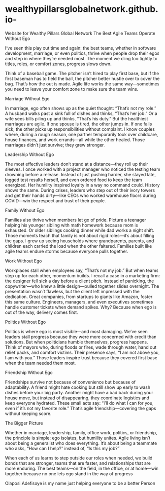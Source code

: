 # wealthypillarsglobalnetwork.github.io-
Website for Wealthy Pillars Global Network
The Best Agile Teams Operate Without Ego

I’ve seen this play out time and again: the best teams, whether in software development, marriage, or even politics, thrive when people drop their egos and step in where they’re needed most. The moment we cling too tightly to titles, roles, or comfort zones, progress slows down.

Think of a baseball game. The pitcher isn’t hired to play first base, but if the first baseman has to field the ball, the pitcher better hustle over to cover the bag. That’s how the out is made. Agile life works the same way—sometimes you need to leave your comfort zone to make sure the team wins.

Marriage Without Ego

In marriage, ego often shows up as the quiet thought: “That’s not my role.” A husband walks past a sink full of dishes and thinks, “That’s her job.” Or a wife sees bills piling up and thinks, “That’s his duty.”
But the healthiest marriages are agile. If one spouse is tired, the other jumps in. If one falls sick, the other picks up responsibilities without complaint. I know couples where, during a rough season, one partner temporarily took over childcare, house finances, and work errands—all while the other healed. Those marriages didn’t just survive; they grew stronger.

Leadership Without Ego

The most effective leaders don’t stand at a distance—they roll up their sleeves. I once worked with a project manager who noticed the testing team drowning before a release. Instead of just pushing harder, she stayed late, logged test results herself, and even ordered food to keep the team energized. Her humility inspired loyalty in a way no command could.
History shows the same. During crises, leaders who step out of their ivory towers and get their hands dirty—like CEOs who worked warehouse floors during COVID—win the respect and trust of their people.

Family Without Ego

Families also thrive when members let go of pride. Picture a teenager helping his younger sibling with math homework because mom is exhausted. Or older siblings cooking dinner while dad works a night shift. Those moments teach that family is not about rigid roles—it’s about filling the gaps.
I grew up seeing households where grandparents, parents, and children each carried the load when the other faltered. Families built like agile teams endure storms because everyone pulls together.

Work Without Ego

Workplaces stall when employees say, “That’s not my job.” But when teams step up for each other, momentum builds.
I recall a case in a marketing firm: the designer fell sick a day before a client pitch. Instead of panicking, the copywriter—who knew a little design—pulled together slides overnight. The presentation wasn’t flawless, but the client left impressed with the dedication.
Great companies, from startups to giants like Amazon, foster this same culture. Engineers, managers, and even executives sometimes handle customer tickets when demand spikes. Why? Because when ego is out of the way, delivery comes first.

Politics Without Ego

Politics is where ego is most visible—and most damaging. We’ve seen leaders stall progress because they were more concerned with credit than solutions. But when politicians humble themselves, progress happens.
Think of mayors who, during floods or fires, wade through water, hand out relief packs, and comfort victims. Their presence says, “I am not above you, I am with you.” Those leaders inspire trust because they covered first base when the team needed them most.

Friendship Without Ego

Friendships survive not because of convenience but because of adaptability. A friend might hate cooking but still show up early to wash dishes before your big party. Another might have a bad back during your house move, but instead of disappearing, they coordinate logistics and keep everyone hydrated.
These small acts say: “I’ll do what I can for you, even if it’s not my favorite role.” That’s agile friendship—covering the gaps without keeping score.

The Bigger Picture

Whether in marriage, leadership, family, office work, politics, or friendship, the principle is simple: ego isolates, but humility unites. Agile living isn’t about being a generalist who does everything. It’s about being a teammate who asks, “How can I help?” instead of, “Is this my job?”

When each of us learns to step outside our roles when needed, we build bonds that are stronger, teams that are faster, and relationships that are more enduring. The best teams—on the field, in the office, or at home—win together because no one lets ego stand in the way of progress

Olaposi Adefisoye is my name just helping everyone to be a better Person 
